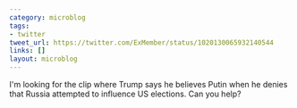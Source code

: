 ```yaml
---
category: microblog
tags:
- twitter
tweet_url: https://twitter.com/ExMember/status/1020130065932140544
links: []
layout: microblog
---
```

I'm looking for the clip where Trump says he believes Putin when he denies that Russia attempted to influence US elections. Can you help?

